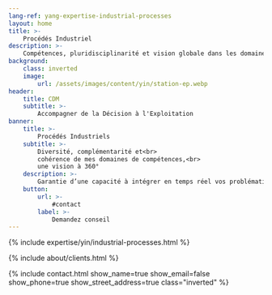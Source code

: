 ```yaml
---
lang-ref: yang-expertise-industrial-processes
layout: home
title: >-
    Procédés Industriel
description: >-
    Compétences, pluridisciplinarité et vision globale dans les domaines de la transformation et traitement des matières plastique, métaux, carton, impression offset, CVC et énergie, production électronique, activités en environnement maritime et nucléaire.
background:
    class: inverted
    image:
        url: /assets/images/content/yin/station-ep.webp
header:
    title: CDM
    subtitle: >-
        Accompagner de la Décision à l'Exploitation
banner:
    title: >-
        Procédés Industriels
    subtitle: >-
        Diversité, complémentarité et<br>
        cohérence de mes domaines de compétences,<br>
        une vision à 360°
    description: >-
        Garantie d’une capacité à intégrer en temps réel vos problématiques par transposition des savoirs et savoir-faire.
    button:
        url: >-
            #contact
        label: >-
            Demandez conseil
---
```


{% include expertise/yin/industrial-processes.html %}

{% include about/clients.html %}

{% include contact.html show_name=true show_email=false show_phone=true show_street_address=true class="inverted" %}
